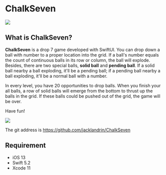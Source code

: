 # ChalkSeven
![](http://www.jacklandrin.com/wp-content/uploads/2020/04/chalk7_180.png)
## What is ChalkSeven?
**ChalkSeven** is a drop 7 game developed with SwiftUI. You can drop down a ball with number to a proper location into the grid. If a ball's number equals the count of continuous balls in its row or column, the ball will explode. Besides, there are two special balls, **solid ball** and **pending ball**. If a solid ball nearby a ball exploding, it'll be a pending ball; if a pending ball nearby a ball exploding, it'll be a normal ball with a number.

In every level, you have 20 opportunities to drop balls. When you finish your all balls, a row of solid balls will emerge from the bottom to thrust up the balls in the grid. If these balls could be pushed out of the grid, the game will be over.

Have fun!

![](http://www.jacklandrin.com/wp-content/uploads/2020/04/chalk7_screenshot.jpeg)

The git address is <https://github.com/jacklandrin/ChalkSeven>
## Requirement
* iOS 13
* Swift 5.2
* Xcode 11